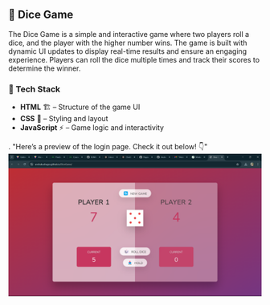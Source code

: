 ## 🎲 Dice Game  

The Dice Game is a simple and interactive game where two players roll a dice, and the player with the higher number wins. The game is built with dynamic UI updates to display real-time results and ensure an engaging experience. Players can roll the dice multiple times and track their scores to determine the winner.

### 🚀 Tech Stack  
- **HTML** 🏗️ – Structure of the game UI  
- **CSS** 🎨 – Styling and layout  
- **JavaScript** ⚡ – Game logic and interactivity  



. "Here’s a preview of the login page. Check it out below! 👇"
![Screenshot](https://github.com/AnshuKushagra/DiceGame/blob/main/Screenshot%20(386).png?raw=true)
